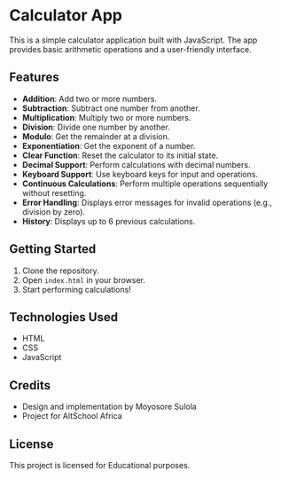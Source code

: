 # Calculator App

This is a simple calculator application built with JavaScript. The app provides basic arithmetic operations and a user-friendly interface.

## Features

- **Addition**: Add two or more numbers.
- **Subtraction**: Subtract one number from another.
- **Multiplication**: Multiply two or more numbers.
- **Division**: Divide one number by another.
- **Modulo**: Get the remainder at a division.
- **Exponentiation**: Get the exponent of a number.
- **Clear Function**: Reset the calculator to its initial state.
- **Decimal Support**: Perform calculations with decimal numbers.
- **Keyboard Support**: Use keyboard keys for input and operations.
- **Continuous Calculations**: Perform multiple operations sequentially without resetting.
- **Error Handling**: Displays error messages for invalid operations (e.g., division by zero).
- **History**: Displays up to 6 previous calculations.

## Getting Started

1. Clone the repository.
2. Open `index.html` in your browser.
3. Start performing calculations!

## Technologies Used

- HTML
- CSS
- JavaScript

## Credits

- Design and implementation by Moyosore Sulola
- Project for AltSchool Africa

## License

This project is licensed for Educational purposes.
